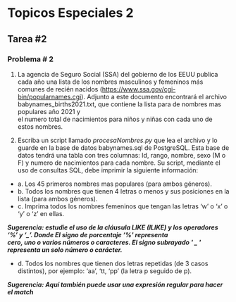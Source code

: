 # Topicos Especiales 2
## Tarea #2
### Problema # 2

1. La	agencia	de	Seguro	Social	(SSA)	del	gobierno	de	los	EEUU	publica	cada	año	una	lista	de	los	nombres	masculinos	y	femeninos	más	
comunes	 de	 recién	 nacidos (<a href="https://www.ssa.gov/cgi-bin/popularnames.cgi" target="_blank">https://www.ssa.gov/cgi-bin/popularnames.cgi</a>).
Adjunto	 a	 este	 documento	 encontrará	 el	 archivo	babynames_births2021.txt,	que	contiene	la	lista	para	de	nombres	mas	populares	año	2021 y	
el	numero	total	de	nacimientos	para	niños	y	niñas	con	cada	uno	de	estos	nombres.


2. Escriba	un	script	llamado	*procesaNombres.py* que	lea	el	archivo	y	lo	guarde	en	la	base	de	datos	babynames.sql	de	PostgreSQL.	
Esta base	de	datos	tendrá	una	tabla	con	tres	columnas:	Id,	rango,	nombre,	sexo	(M	o	F)	y	numero	de	nacimientos	para	cada	nombre.
Su script,	mediante	el	uso	de	consultas	SQL,	debe	imprimir	la	siguiente	información:
  + a. Los	45 primeros	nombres	mas	populares	(para	ambos	géneros).
  + b. Todos	los	nombres	que	tienen	4	letras	o	menos	y	sus	posiciones	en	la	lista (para	ambos	géneros).
  + c. Imprima	todos	los	nombres	femeninos	que	tengan	las	letras	‘w’	o	‘x’	o	‘y’	o	‘z’	en	ellas.	

***Sugerencia:	estudie	el	uso	de	la	cláusula	LIKE	(ILIKE)	y	los	operadores	‘%’	y	‘_’.	Donde	El	signo	de	porcentaje	‘%'	representa	
cero,	uno	o	varios	números	o	caracteres.	El	signo	subrayado	'	_	'	representa	un	solo	número	o	carácter.***

  + d. Todos	los	nombres	que	tienen	dos	letras	repetidas	(de	3	casos	distintos),	por	ejemplo:	‘aa’,	‘tt,	‘pp’	(la	letra	p	seguido	de	p).


***Sugerencia:	Aquí	también	puede	usar	una	expresión	regular	para	hacer	el	match***
